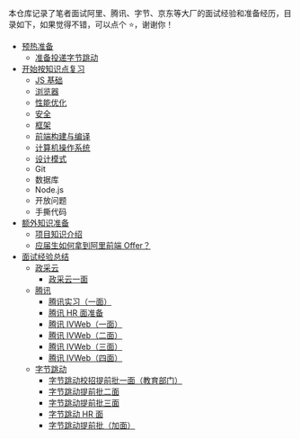 本仓库记录了笔者面试阿里、腾讯、字节、京东等大厂的面试经验和准备经历，目录如下，如果觉得不错，可以点个 ⭐️，谢谢你！

- [预热准备](https://github.com/pftom/frontend-interview/tree/master/%E9%A2%84%E7%83%AD%E5%87%86%E5%A4%87)
  - [准备投递字节跳动](https://github.com/pftom/frontend-interview/blob/master/%E9%A2%84%E7%83%AD%E5%87%86%E5%A4%87/%E5%87%86%E5%A4%87%E5%AD%97%E8%8A%82%E8%B7%B3%E5%8A%A8%E5%AE%9E%E4%B9%A0.md)
- [开始按知识点复习](https://github.com/pftom/frontend-interview/tree/master/%E6%8C%89%E7%9F%A5%E8%AF%86%E7%82%B9%E5%A4%8D%E4%B9%A0)
  - [JS 基础](https://github.com/pftom/frontend-interview/blob/master/%E6%8C%89%E7%9F%A5%E8%AF%86%E7%82%B9%E5%A4%8D%E4%B9%A0/JS%20%E5%9F%BA%E7%A1%80.md)
  - [浏览器](https://github.com/pftom/frontend-interview/blob/master/%E6%8C%89%E7%9F%A5%E8%AF%86%E7%82%B9%E5%A4%8D%E4%B9%A0/%E6%B5%8F%E8%A7%88%E5%99%A8.md)
  - [性能优化](https://github.com/pftom/frontend-interview/blob/master/%E6%8C%89%E7%9F%A5%E8%AF%86%E7%82%B9%E5%A4%8D%E4%B9%A0/%E6%80%A7%E8%83%BD%E4%BC%98%E5%8C%96.md)
  - [安全](https://github.com/pftom/frontend-interview/blob/master/%E6%8C%89%E7%9F%A5%E8%AF%86%E7%82%B9%E5%A4%8D%E4%B9%A0/%E5%AE%89%E5%85%A8.md)
  - [框架](https://github.com/pftom/frontend-interview/blob/master/%E6%8C%89%E7%9F%A5%E8%AF%86%E7%82%B9%E5%A4%8D%E4%B9%A0/%E6%A1%86%E6%9E%B6.md)
  - [前端构建与编译](https://github.com/pftom/frontend-interview/blob/master/%E6%8C%89%E7%9F%A5%E8%AF%86%E7%82%B9%E5%A4%8D%E4%B9%A0/%E5%89%8D%E7%AB%AF%E6%9E%84%E5%BB%BA%E4%B8%8E%E7%BC%96%E8%AF%91.md)
  - [计算机操作系统](https://github.com/pftom/frontend-interview/blob/master/%E6%8C%89%E7%9F%A5%E8%AF%86%E7%82%B9%E5%A4%8D%E4%B9%A0/%E8%AE%A1%E7%AE%97%E6%9C%BA%E6%93%8D%E4%BD%9C%E7%B3%BB%E7%BB%9F.md)
  - [设计模式](https://github.com/pftom/frontend-interview/blob/master/%E6%8C%89%E7%9F%A5%E8%AF%86%E7%82%B9%E5%A4%8D%E4%B9%A0/%E8%AE%BE%E8%AE%A1%E6%A8%A1%E5%BC%8F.md)
  - Git
  - 数据库
  - Node.js
  - 开放问题
  - 手撕代码
- [额外知识准备](https://github.com/pftom/frontend-interview/tree/master/%E9%A2%9D%E5%A4%96%E7%9F%A5%E8%AF%86%E5%87%86%E5%A4%87)
  - [项目知识介绍](https://github.com/pftom/frontend-interview/blob/master/%E9%A2%9D%E5%A4%96%E7%9F%A5%E8%AF%86%E5%87%86%E5%A4%87/%E9%A1%B9%E7%9B%AE%E4%BB%8B%E7%BB%8D.md)
  - [应届生如何拿到阿里前端 Offer？](https://github.com/pftom/frontend-interview/blob/master/%E9%A2%9D%E5%A4%96%E7%9F%A5%E8%AF%86%E5%87%86%E5%A4%87/%E5%BA%94%E5%B1%8A%E7%94%9F%E5%A6%82%E4%BD%95%E6%8B%BF%E5%88%B0%E9%98%BF%E9%87%8C%E5%89%8D%E7%AB%AF%20Offer.md)
- [面试经验总结](https://github.com/pftom/frontend-interview/tree/master/%E9%9D%A2%E8%AF%95%E7%BB%8F%E9%AA%8C%E6%80%BB%E7%BB%93)
  - [政采云](https://github.com/pftom/frontend-interview/tree/master/%E9%9D%A2%E8%AF%95%E7%BB%8F%E9%AA%8C%E6%80%BB%E7%BB%93/%E6%94%BF%E9%87%87%E4%BA%91)
    - [政采云一面](https://github.com/pftom/frontend-interview/blob/master/%E9%9D%A2%E8%AF%95%E7%BB%8F%E9%AA%8C%E6%80%BB%E7%BB%93/%E6%94%BF%E9%87%87%E4%BA%91/%E6%94%BF%E9%87%87%E4%BA%91%E4%B8%80%E9%9D%A2.md)
  - [腾讯](https://github.com/pftom/frontend-interview/tree/master/%E9%9D%A2%E8%AF%95%E7%BB%8F%E9%AA%8C%E6%80%BB%E7%BB%93/%E8%85%BE%E8%AE%AF)
    - [腾讯实习（一面）](https://github.com/pftom/frontend-interview/blob/master/%E9%9D%A2%E8%AF%95%E7%BB%8F%E9%AA%8C%E6%80%BB%E7%BB%93/%E8%85%BE%E8%AE%AF/%E8%85%BE%E8%AE%AF%E5%AE%9E%E4%B9%A0%EF%BC%88%E4%B8%80%E9%9D%A2%EF%BC%89.md)
    - [腾讯 HR 面准备](https://github.com/pftom/frontend-interview/blob/master/%E9%9D%A2%E8%AF%95%E7%BB%8F%E9%AA%8C%E6%80%BB%E7%BB%93/%E8%85%BE%E8%AE%AF/%E8%85%BE%E8%AE%AF%20HR%20%E9%9D%A2%E5%87%86%E5%A4%87.md)
    - [腾讯 IVWeb（一面）](https://github.com/pftom/frontend-interview/blob/master/%E9%9D%A2%E8%AF%95%E7%BB%8F%E9%AA%8C%E6%80%BB%E7%BB%93/%E8%85%BE%E8%AE%AF/%E8%85%BE%E8%AE%AF%20IVWeb%EF%BC%88%E4%B8%80%E9%9D%A2%EF%BC%89.md)
    - [腾讯 IVWeb（二面）](https://github.com/pftom/frontend-interview/blob/master/%E9%9D%A2%E8%AF%95%E7%BB%8F%E9%AA%8C%E6%80%BB%E7%BB%93/%E8%85%BE%E8%AE%AF/%E8%85%BE%E8%AE%AF%20IVWeb%EF%BC%88%E4%BA%8C%E9%9D%A2%EF%BC%89.md)
    - [腾讯 IVWeb（三面）](https://github.com/pftom/frontend-interview/blob/master/%E9%9D%A2%E8%AF%95%E7%BB%8F%E9%AA%8C%E6%80%BB%E7%BB%93/%E8%85%BE%E8%AE%AF/%E8%85%BE%E8%AE%AF%20IVWeb%EF%BC%88%E4%B8%89%E9%9D%A2%EF%BC%89.md)
    - [腾讯 IVWeb（四面）](https://github.com/pftom/frontend-interview/blob/master/%E9%9D%A2%E8%AF%95%E7%BB%8F%E9%AA%8C%E6%80%BB%E7%BB%93/%E8%85%BE%E8%AE%AF/%E8%85%BE%E8%AE%AF%20IVWeb%EF%BC%88%E5%9B%9B%E9%9D%A2%EF%BC%89.md)
  - [字节跳动](https://github.com/pftom/frontend-interview/tree/master/%E9%9D%A2%E8%AF%95%E7%BB%8F%E9%AA%8C%E6%80%BB%E7%BB%93/%E5%AD%97%E8%8A%82%E8%B7%B3%E5%8A%A8)
    - [字节跳动校招提前批一面（教育部门）](https://github.com/pftom/frontend-interview/blob/master/%E9%9D%A2%E8%AF%95%E7%BB%8F%E9%AA%8C%E6%80%BB%E7%BB%93/%E5%AD%97%E8%8A%82%E8%B7%B3%E5%8A%A8/%E5%AD%97%E8%8A%82%E8%B7%B3%E5%8A%A8%E6%A0%A1%E6%8B%9B%E6%8F%90%E5%89%8D%E6%89%B9%E4%B8%80%E9%9D%A2%EF%BC%88%E6%95%99%E8%82%B2%E9%83%A8%E9%97%A8%EF%BC%89%20(2).md)
    - [字节跳动提前批二面](https://github.com/pftom/frontend-interview/blob/master/%E9%9D%A2%E8%AF%95%E7%BB%8F%E9%AA%8C%E6%80%BB%E7%BB%93/%E5%AD%97%E8%8A%82%E8%B7%B3%E5%8A%A8/%E5%AD%97%E8%8A%82%E8%B7%B3%E5%8A%A8%E6%8F%90%E5%89%8D%E6%89%B9%E4%BA%8C%E9%9D%A2.md)
    - [字节跳动提前批三面](https://github.com/pftom/frontend-interview/blob/master/%E9%9D%A2%E8%AF%95%E7%BB%8F%E9%AA%8C%E6%80%BB%E7%BB%93/%E5%AD%97%E8%8A%82%E8%B7%B3%E5%8A%A8/%E5%AD%97%E8%8A%82%E8%B7%B3%E5%8A%A8%E6%8F%90%E5%89%8D%E6%89%B9%E4%B8%89%E9%9D%A2.md)
    - [字节跳动 HR 面](https://github.com/pftom/frontend-interview/blob/master/%E9%9D%A2%E8%AF%95%E7%BB%8F%E9%AA%8C%E6%80%BB%E7%BB%93/%E5%AD%97%E8%8A%82%E8%B7%B3%E5%8A%A8/%E5%AD%97%E8%8A%82%E8%B7%B3%E5%8A%A8%E6%8F%90%E5%89%8D%E6%89%B9%EF%BC%88%E5%8A%A0%E9%9D%A2%EF%BC%89.md)
    - [字节跳动提前批（加面）](https://github.com/pftom/frontend-interview/blob/master/%E9%9D%A2%E8%AF%95%E7%BB%8F%E9%AA%8C%E6%80%BB%E7%BB%93/%E5%AD%97%E8%8A%82%E8%B7%B3%E5%8A%A8/%E5%AD%97%E8%8A%82%E8%B7%B3%E5%8A%A8%E6%8F%90%E5%89%8D%E6%89%B9%EF%BC%88%E5%8A%A0%E9%9D%A2%EF%BC%89.md)

